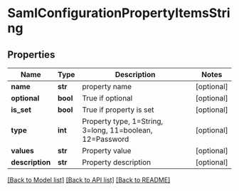 # SamlConfigurationPropertyItemsString

## Properties
Name | Type | Description | Notes
------------ | ------------- | ------------- | -------------
**name** | **str** | property name | [optional] 
**optional** | **bool** | True if optional | [optional] 
**is_set** | **bool** | True if property is set | [optional] 
**type** | **int** | Property type, 1&#x3D;String, 3&#x3D;long, 11&#x3D;boolean, 12&#x3D;Password | [optional] 
**values** | **str** | Property value | [optional] 
**description** | **str** | Property description | [optional] 

[[Back to Model list]](../README.md#documentation-for-models) [[Back to API list]](../README.md#documentation-for-api-endpoints) [[Back to README]](../README.md)


